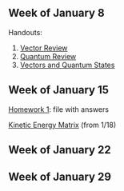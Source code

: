## Week of January 8
Handouts: 
1. [Vector Review](/vectors.pdf) 
2. [Quantum Review](/quantum_summary.pdf)
3. [Vectors and Quantum States](/vectors:quantum_states.pdf)

## Week of January 15 
[Homework 1](/HW1.pdf): file with answers

[Kinetic Energy Matrix](/kinetic.m) (from 1/18)
## Week of January 22
## Week of January 29
